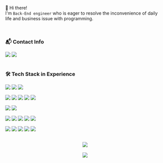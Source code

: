 👋 Hi there!   
I'm `Back-End engineer` who is eager to resolve the inconvenience of daily life and business issue with programming.

<br/>

### <p>📬 Contact Info</p>
<div>
<img src="https://img.shields.io/badge/skyup9393@gmail.com-EA4335?&logo=Gmail&logoColor=white"/>
<a href="https://www.linkedin.com/in/baekend/" target="_blank">
  <img src="https://img.shields.io/badge/LinkedIn-0A66C2?&logo=LinkedIn&logoColor=white"/>
</a>
</div>

<br/>

### <p>🛠 Tech Stack in Experience</p>

<img src="https://img.shields.io/badge/Javascript-F7DF1E?&logo=Javascript&logoColor=white"/> <img src="https://img.shields.io/badge/Typescript-3178C6?&logo=Typescript&logoColor=white"/> <img src="https://img.shields.io/badge/Python-3776AB?&logo=Python&logoColor=white"/>

<img src="https://img.shields.io/badge/Node.js-339933?&logo=Node.js&logoColor=white"/> <img src="https://img.shields.io/badge/NestJS-E0234E?&logo=NestJS&logoColor=white"/> <img src="https://img.shields.io/badge/Express-000000?&logo=Express&logoColor=white"/> <img src="https://img.shields.io/badge/TypeORM-FF6A00?&logo=TypeORM&logoColor=white"/> <img src="https://img.shields.io/badge/Sequelize-52B0E7?&logo=Sequelize&logoColor=white"/>

<img src="https://img.shields.io/badge/FastAPI-009688?&logo=FastAPI&logoColor=white"/> <img src="https://img.shields.io/badge/Django-092E20?&logo=FastAPI&logoColor=white"/>

<img src="https://img.shields.io/badge/MySQL-4479A1?&logo=MySQL&logoColor=white"/> <img src="https://img.shields.io/badge/PostgreSQL-4169E1?&logo=PostgreSQL&logoColor=white"/> <img src="https://img.shields.io/badge/Redis-DC382D?&logo=Redis&logoColor=white"/> <img src="https://img.shields.io/badge/Elasticsearch-005571?&logo=Elasticsearch&logoColor=white"/> <img src="https://img.shields.io/badge/RabbitMQ-FF6600?&logo=RabbitMQ&logoColor=white"/>

<img src="https://img.shields.io/badge/Docker-2496ED?&logo=Docker&logoColor=white"/> <img src="https://img.shields.io/badge/Git-F05032?&logo=Git&logoColor=white"/> <img src="https://img.shields.io/badge/Selenium-43B02A?&logo=Selenium&logoColor=white"/> <img src="https://img.shields.io/badge/Swagger-85EA2D?&logo=Swagger&logoColor=white"/> <img src="https://img.shields.io/badge/AWS-232F3E?&logo=Amazon AWS&logoColor=white"/>

<br/>

<div align="center">
 <img src="https://github-readme-stats.vercel.app/api?username=alsrlqor1007&show_icons=true&theme=aura_dark" />
</div>

<br/>

<div align="center">
<a href="https://hits.seeyoufarm.com"><img src="https://hits.seeyoufarm.com/api/count/incr/badge.svg?url=https%3A%2F%2Fgithub.com%2Falsrlqor1007&count_bg=%23C430C8&title_bg=%23878585&icon=verizon.svg&icon_color=%23E7E7E7&title=hits&edge_flat=false"/></a>
</ div>
